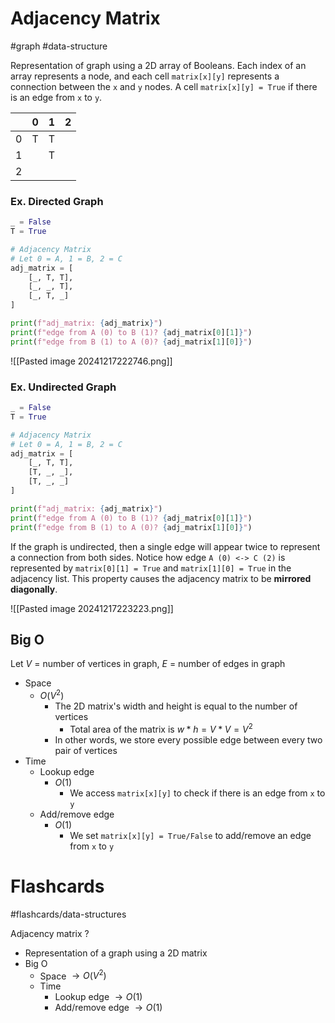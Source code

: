 # Adjacency Matrix
#graph #data-structure 

Representation of graph using a 2D array of Booleans. Each index of an array represents a node, and each cell `matrix[x][y]` represents a connection between the `x` and `y` nodes. A cell `matrix[x][y] = True` if there is an edge from `x` to `y`. 

|     | 0   | 1   | 2   |
| --- | --- | --- | --- |
| 0   | T   | T   |     |
| 1   |     | T   |     |
| 2   |     |     |     |
### **Ex.** Directed Graph
```python
_ = False
T = True

# Adjacency Matrix
# Let 0 = A, 1 = B, 2 = C
adj_matrix = [
	[_, T, T],
	[_, _, T],
	[_, T, _]
]

print(f"adj_matrix: {adj_matrix}")
print(f"edge from A (0) to B (1)? {adj_matrix[0][1]}")
print(f"edge from B (1) to A (0)? {adj_matrix[1][0]}")
```

![[Pasted image 20241217222746.png]]

### **Ex.** Undirected Graph
```python
_ = False
T = True

# Adjacency Matrix
# Let 0 = A, 1 = B, 2 = C
adj_matrix = [
	[_, T, T],
	[T, _, _],
	[T, _, _]
]

print(f"adj_matrix: {adj_matrix}")
print(f"edge from A (0) to B (1)? {adj_matrix[0][1]}")
print(f"edge from B (1) to A (0)? {adj_matrix[1][0]}")
```
If the graph is undirected, then a single edge will appear twice to represent a connection from both sides. Notice how edge `A (0) <-> C (2)` is represented by `matrix[0][1] = True` and `matrix[1][0] = True` in the adjacency list. This property causes the adjacency matrix to be **mirrored diagonally**.

![[Pasted image 20241217223223.png]]

## Big O
Let $V$ = number of vertices in graph, $E$ = number of edges in graph
- Space
	- $O(V^2)$
		- The 2D matrix's width and height is equal to the number of vertices
			- Total area of the matrix is $w * h = V * V = V^2$
		- In other words, we store every possible edge between every two pair of vertices 
- Time
	- Lookup edge
		- $O(1)$
			- We access `matrix[x][y]` to check if there is an edge from `x` to `y`
	- Add/remove edge
		- $O(1)$
			- We set `matrix[x][y] = True/False` to add/remove an edge from `x` to `y`
# Flashcards
#flashcards/data-structures 

Adjacency matrix
?
- Representation of a graph using a 2D matrix
- Big O
	- Space $\to O(V^2)$
	- Time
		- Lookup edge $\to O(1)$
		- Add/remove edge $\to O(1)$
<!--SR:!2025-04-03,53,250-->
